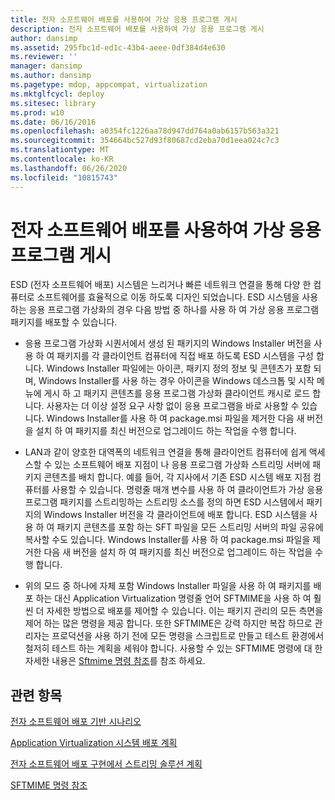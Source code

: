 ```yaml
---
title: 전자 소프트웨어 배포를 사용하여 가상 응용 프로그램 게시
description: 전자 소프트웨어 배포를 사용하여 가상 응용 프로그램 게시
author: dansimp
ms.assetid: 295fbc1d-ed1c-43b4-aeee-0df384d4e630
ms.reviewer: ''
manager: dansimp
ms.author: dansimp
ms.pagetype: mdop, appcompat, virtualization
ms.mktglfcycl: deploy
ms.sitesec: library
ms.prod: w10
ms.date: 06/16/2016
ms.openlocfilehash: a0354fc1226aa78d947dd764a0ab6157b563a321
ms.sourcegitcommit: 354664bc527d93f80687cd2eba70d1eea024c7c3
ms.translationtype: MT
ms.contentlocale: ko-KR
ms.lasthandoff: 06/26/2020
ms.locfileid: "10815743"
---
```

# 전자 소프트웨어 배포를 사용하여 가상 응용 프로그램 게시


ESD (전자 소프트웨어 배포) 시스템은 느리거나 빠른 네트워크 연결을 통해 다양 한 컴퓨터로 소프트웨어를 효율적으로 이동 하도록 디자인 되었습니다. ESD 시스템을 사용 하는 응용 프로그램 가상화의 경우 다음 방법 중 하나를 사용 하 여 가상 응용 프로그램 패키지를 배포할 수 있습니다.

-   응용 프로그램 가상화 시퀀서에서 생성 된 패키지의 Windows Installer 버전을 사용 하 여 패키지를 각 클라이언트 컴퓨터에 직접 배포 하도록 ESD 시스템을 구성 합니다. Windows Installer 파일에는 아이콘, 패키지 정의 정보 및 콘텐츠가 포함 되며, Windows Installer를 사용 하는 경우 아이콘을 Windows 데스크톱 및 시작 메뉴에 게시 하 고 패키지 콘텐츠를 응용 프로그램 가상화 클라이언트 캐시로 로드 합니다. 사용자는 더 이상 설정 요구 사항 없이 응용 프로그램을 바로 사용할 수 있습니다. Windows Installer를 사용 하 여 package.msi 파일을 제거한 다음 새 버전을 설치 하 여 패키지를 최신 버전으로 업그레이드 하는 작업을 수행 합니다.

-   LAN과 같이 양호한 대역폭의 네트워크 연결을 통해 클라이언트 컴퓨터에 쉽게 액세스할 수 있는 소프트웨어 배포 지점이 나 응용 프로그램 가상화 스트리밍 서버에 패키지 콘텐츠를 배치 합니다. 예를 들어, 각 지사에서 기존 ESD 시스템 배포 지점 컴퓨터를 사용할 수 있습니다. 명령줄 매개 변수를 사용 하 여 클라이언트가 가상 응용 프로그램 패키지를 스트리밍하는 스트리밍 소스를 정의 하면 ESD 시스템에서 패키지의 Windows Installer 버전을 각 클라이언트에 배포 합니다. ESD 시스템을 사용 하 여 패키지 콘텐츠를 포함 하는 SFT 파일을 모든 스트리밍 서버의 파일 공유에 복사할 수도 있습니다. Windows Installer를 사용 하 여 package.msi 파일을 제거한 다음 새 버전을 설치 하 여 패키지를 최신 버전으로 업그레이드 하는 작업을 수행 합니다.

-   위의 모드 중 하나에 자체 포함 Windows Installer 파일을 사용 하 여 패키지를 배포 하는 대신 Application Virtualization 명령줄 언어 SFTMIME을 사용 하 여 훨씬 더 자세한 방법으로 배포를 제어할 수 있습니다. 이는 패키지 관리의 모든 측면을 제어 하는 많은 명령을 제공 합니다. 또한 SFTMIME은 강력 하지만 복잡 하므로 관리자는 프로덕션을 사용 하기 전에 모든 명령을 스크립트로 만들고 테스트 환경에서 철저히 테스트 하는 계획을 세워야 합니다. 사용할 수 있는 SFTMIME 명령에 대 한 자세한 내용은 [Sftmime 명령 참조](sftmime--command-reference.md)를 참조 하세요.

## 관련 항목


[전자 소프트웨어 배포 기반 시나리오](electronic-software-distribution-based-scenario.md)

[Application Virtualization 시스템 배포 계획](planning-for-application-virtualization-system-deployment.md)

[전자 소프트웨어 배포 구현에서 스트리밍 솔루션 계획](planning-your-streaming-solution-in-an-electronic-software-distribution-implementation.md)

[SFTMIME 명령 참조](sftmime--command-reference.md)

 

 





